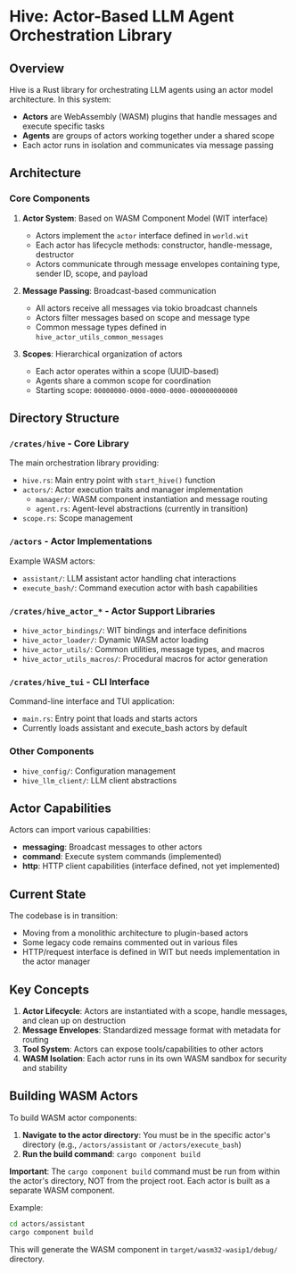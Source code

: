 # Hive: Actor-Based LLM Agent Orchestration Library

## Overview
Hive is a Rust library for orchestrating LLM agents using an actor model architecture. In this system:
- **Actors** are WebAssembly (WASM) plugins that handle messages and execute specific tasks
- **Agents** are groups of actors working together under a shared scope
- Each actor runs in isolation and communicates via message passing

## Architecture

### Core Components

1. **Actor System**: Based on WASM Component Model (WIT interface)
   - Actors implement the `actor` interface defined in `world.wit`
   - Each actor has lifecycle methods: constructor, handle-message, destructor
   - Actors communicate through message envelopes containing type, sender ID, scope, and payload

2. **Message Passing**: Broadcast-based communication
   - All actors receive all messages via tokio broadcast channels
   - Actors filter messages based on scope and message type
   - Common message types defined in `hive_actor_utils_common_messages`

3. **Scopes**: Hierarchical organization of actors
   - Each actor operates within a scope (UUID-based)
   - Agents share a common scope for coordination
   - Starting scope: `00000000-0000-0000-0000-000000000000`

## Directory Structure

### `/crates/hive` - Core Library
The main orchestration library providing:
- `hive.rs`: Main entry point with `start_hive()` function
- `actors/`: Actor execution traits and manager implementation
  - `manager/`: WASM component instantiation and message routing
  - `agent.rs`: Agent-level abstractions (currently in transition)
- `scope.rs`: Scope management

### `/actors` - Actor Implementations
Example WASM actors:
- `assistant/`: LLM assistant actor handling chat interactions
- `execute_bash/`: Command execution actor with bash capabilities

### `/crates/hive_actor_*` - Actor Support Libraries
- `hive_actor_bindings/`: WIT bindings and interface definitions
- `hive_actor_loader/`: Dynamic WASM actor loading
- `hive_actor_utils/`: Common utilities, message types, and macros
- `hive_actor_utils_macros/`: Procedural macros for actor generation

### `/crates/hive_tui` - CLI Interface
Command-line interface and TUI application:
- `main.rs`: Entry point that loads and starts actors
- Currently loads assistant and execute_bash actors by default

### Other Components
- `hive_config/`: Configuration management
- `hive_llm_client/`: LLM client abstractions

## Actor Capabilities
Actors can import various capabilities:
- **messaging**: Broadcast messages to other actors
- **command**: Execute system commands (implemented)
- **http**: HTTP client capabilities (interface defined, not yet implemented)

## Current State
The codebase is in transition:
- Moving from a monolithic architecture to plugin-based actors
- Some legacy code remains commented out in various files
- HTTP/request interface is defined in WIT but needs implementation in the actor manager

## Key Concepts
1. **Actor Lifecycle**: Actors are instantiated with a scope, handle messages, and clean up on destruction
2. **Message Envelopes**: Standardized message format with metadata for routing
3. **Tool System**: Actors can expose tools/capabilities to other actors
4. **WASM Isolation**: Each actor runs in its own WASM sandbox for security and stability

## Building WASM Actors

To build WASM actor components:

1. **Navigate to the actor directory**: You must be in the specific actor's directory (e.g., `/actors/assistant` or `/actors/execute_bash`)
2. **Run the build command**: `cargo component build`

**Important**: The `cargo component build` command must be run from within the actor's directory, NOT from the project root. Each actor is built as a separate WASM component.

Example:
```bash
cd actors/assistant
cargo component build
```

This will generate the WASM component in `target/wasm32-wasip1/debug/` directory.
